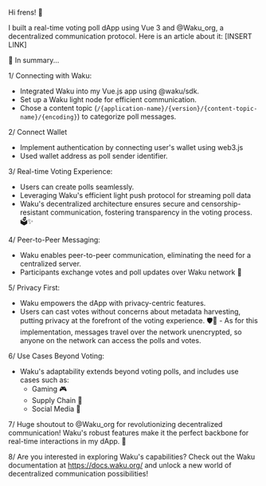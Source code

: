 Hi frens! 🚀

I built a real-time voting poll dApp using Vue 3 and @Waku_org, a decentralized communication protocol. Here is an article about it: [INSERT LINK]

🧵 In summary...

1/ Connecting with Waku:
- Integrated Waku into my Vue.js app using @waku/sdk. 
- Set up a Waku light node for efficient communication.
- Chose a content topic (`/{application-name}/{version}/{content-topic-name}/{encoding}`) to categorize poll messages.

2/ Connect Wallet
- Implement authentication by connecting user's wallet using web3.js
- Used wallet address as poll sender identifier.

3/ Real-time Voting Experience:
- Users can create polls seamlessly.
- Leveraging Waku's efficient light push protocol for streaming poll data
- Waku's decentralized architecture ensures secure and censorship-resistant communication, fostering transparency in the voting process. 🗳️✨

4/ Peer-to-Peer Messaging:
- Waku enables peer-to-peer communication, eliminating the need for a centralized server.
- Participants exchange votes and poll updates over Waku network 🤝

5/ Privacy First:
- Waku empowers the dApp with privacy-centric features.
- Users can cast votes without concerns about metadata harvesting, putting privacy at the forefront of the voting experience. 🛡️🔐 - As for this implementation, messages travel over the network unencrypted, so anyone on the network can access the polls and votes.

6/ Use Cases Beyond Voting:
- Waku's adaptability extends beyond voting polls, and includes use cases such as:
    - Gaming 🎮
    - Supply Chain 🚧
    - Social Media 📱

7/ Huge shoutout to @Waku_org for revolutionizing decentralized communication!
Waku's robust features make it the perfect backbone for real-time interactions in my dApp. 🙌

8/ Are you interested in exploring Waku's capabilities?
Check out the Waku documentation at https://docs.waku.org/ and unlock a new world of decentralized communication possibilities!
